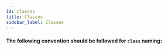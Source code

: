 ```yaml
---
id: classes
title: Classes
sidebar_label: Classes
---
```


#### The following convention should be followed for `class` naming:
